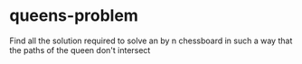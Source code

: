 # queens-problem
Find all the solution required to solve an by n chessboard in such a way that the paths of the queen don't intersect
